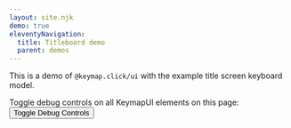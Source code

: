 ```yaml
---
layout: site.njk
demo: true
eleventyNavigation:
  title: Titleboard demo
  parent: demos
---
```


This is a demo of `@keymap.click/ui` with the example title screen keyboard model.

Toggle debug controls on all KeymapUI elements on this page:
<button onclick="toggleAllKeymapUiDebug()">Toggle Debug Controls</button>

<div id="app"></div>

<script type="module">
  import { KeymapTitleScreenLayout } from "@keymap.click/ui";
  const app = document.getElementById("app");
  const keymapUi = document.createElement("keymap-ui");
  const availableKeymaps = [KeymapTitleScreenLayout];
  keymapUi.setAttribute("id", "keymap-title");
  keymapUi.setAttribute("show-debug", "true");
  keymapUi.setAttribute("query-prefix", "keymap");
  keymapUi.setModelsAndMaps(availableKeymaps);
  app.appendChild(keymapUi);
</script>
